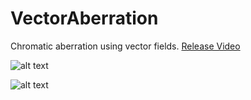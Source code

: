 # VectorAberration
Chromatic aberration using vector fields. [Release Video](https://vimeo.com/1033655803)

![alt text]([https://klearrender.wordpress.com/wp-content/uploads/2024/08/fakesun_application_thumbnail.jpg](https://klearrender.wordpress.com/wp-content/uploads/2024/11/vectors.png))

![alt text]([https://klearrender.wordpress.com/wp-content/uploads/2024/08/fakesun_tool_v02.jpg](https://klearrender.wordpress.com/wp-content/uploads/2024/11/vf_thumb.jpg))
